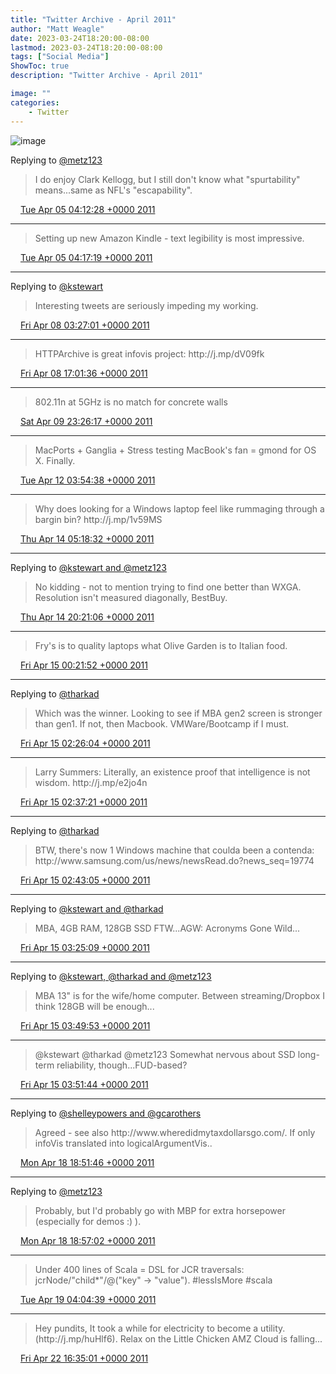 ```yaml
---
title: "Twitter Archive - April 2011"
author: "Matt Weagle"
date: 2023-03-24T18:20:00-08:00
lastmod: 2023-03-24T18:20:00-08:00
tags: ["Social Media"]
ShowToc: true
description: "Twitter Archive - April 2011"

image: ""
categories: 
    - Twitter
---
```

![image](/sadtwitterbird3.jpg)

Replying to [@metz123](https://twitter.com/metz123/status/55097612742823936)

> I do enjoy Clark Kellogg, but I still don't know what "spurtability" means\.\.\.same as NFL's "escapability"\.

<img src="./media/tweet.ico" width="12" /> [Tue Apr 05 04:12:28 +0000 2011](https://twitter.com/mweagle/status/55120594198462464)

----

> Setting up new Amazon Kindle \- text legibility is most impressive\.

<img src="./media/tweet.ico" width="12" /> [Tue Apr 05 04:17:19 +0000 2011](https://twitter.com/mweagle/status/55121813654605824)

----

Replying to [@kstewart](https://twitter.com/kstewart/status/56194262756372480)

> Interesting tweets are seriously impeding my working\.

<img src="./media/tweet.ico" width="12" /> [Fri Apr 08 03:27:01 +0000 2011](https://twitter.com/mweagle/status/56196320452550656)

----

> HTTPArchive is great infovis project: http://j\.mp/dV09fk

<img src="./media/tweet.ico" width="12" /> [Fri Apr 08 17:01:36 +0000 2011](https://twitter.com/mweagle/status/56401316871806978)

----

> 802\.11n at 5GHz is no match for concrete walls

<img src="./media/tweet.ico" width="12" /> [Sat Apr 09 23:26:17 +0000 2011](https://twitter.com/mweagle/status/56860511580590081)

----

> MacPorts \+ Ganglia \+ Stress testing MacBook's fan \= gmond for OS X\.  Finally\.

<img src="./media/tweet.ico" width="12" /> [Tue Apr 12 03:54:38 +0000 2011](https://twitter.com/mweagle/status/57652822308683777)

----

> Why does looking for a Windows laptop feel like rummaging through a bargin bin? http://j\.mp/1v59MS

<img src="./media/tweet.ico" width="12" /> [Thu Apr 14 05:18:32 +0000 2011](https://twitter.com/mweagle/status/58398709624487936)

----

Replying to [@kstewart and @metz123](https://twitter.com/kstewart/status/58613865818234881)

> No kidding \- not to mention trying to find one better than WXGA\.  Resolution isn't measured diagonally, BestBuy\.

<img src="./media/tweet.ico" width="12" /> [Thu Apr 14 20:21:06 +0000 2011](https://twitter.com/mweagle/status/58625851440377856)

----

> Fry's is to quality laptops what Olive Garden is to Italian food\.

<img src="./media/tweet.ico" width="12" /> [Fri Apr 15 00:21:52 +0000 2011](https://twitter.com/mweagle/status/58686441227685888)

----

Replying to [@tharkad](https://twitter.com/tharkad/status/58701792602624000)

> Which was the winner\.  Looking to see if MBA gen2 screen is stronger than gen1\.  If not, then Macbook\. VMWare/Bootcamp if I must\.

<img src="./media/tweet.ico" width="12" /> [Fri Apr 15 02:26:04 +0000 2011](https://twitter.com/mweagle/status/58717696807800832)

----

> Larry Summers: Literally, an existence proof that intelligence is not wisdom\.  http://j\.mp/e2jo4n

<img src="./media/tweet.ico" width="12" /> [Fri Apr 15 02:37:21 +0000 2011](https://twitter.com/mweagle/status/58720536041226240)

----

Replying to [@tharkad](https://twitter.com/tharkad/status/58701792602624000)

> BTW, there's now 1 Windows machine that coulda been a contenda: http://www\.samsung\.com/us/news/newsRead\.do?news\_seq\=19774

<img src="./media/tweet.ico" width="12" /> [Fri Apr 15 02:43:05 +0000 2011](https://twitter.com/mweagle/status/58721979141861377)

----

Replying to [@kstewart and @tharkad](https://twitter.com/kstewart/status/58729805595672576)

> MBA, 4GB RAM, 128GB SSD FTW\.\.\.AGW: Acronyms Gone Wild\.\.\.

<img src="./media/tweet.ico" width="12" /> [Fri Apr 15 03:25:09 +0000 2011](https://twitter.com/mweagle/status/58732565279944705)

----

Replying to [@kstewart, @tharkad and @metz123](https://twitter.com/kstewart/status/58738369143898112)

> MBA 13" is for the wife/home computer\.  Between streaming/Dropbox I think 128GB will be enough\.\.\.

<img src="./media/tweet.ico" width="12" /> [Fri Apr 15 03:49:53 +0000 2011](https://twitter.com/mweagle/status/58738788104552448)

----

> @kstewart @tharkad @metz123 Somewhat nervous about SSD long\-term reliability, though\.\.\.FUD\-based?

<img src="./media/tweet.ico" width="12" /> [Fri Apr 15 03:51:44 +0000 2011](https://twitter.com/mweagle/status/58739254838300672)

----

Replying to [@shelleypowers and @gcarothers](https://twitter.com/shelleypowers/status/60043524455936002)

> Agreed \- see also http://www\.wheredidmytaxdollarsgo\.com/\.  If only infoVis translated into logicalArgumentVis\.\.

<img src="./media/tweet.ico" width="12" /> [Mon Apr 18 18:51:46 +0000 2011](https://twitter.com/mweagle/status/60052918581211137)

----

Replying to [@metz123](https://twitter.com/metz123/status/58763260693970945)

> Probably, but I'd probably go with MBP for extra horsepower \(especially for demos :\) \)\.

<img src="./media/tweet.ico" width="12" /> [Mon Apr 18 18:57:02 +0000 2011](https://twitter.com/mweagle/status/60054243448586241)

----

> Under 400 lines of Scala \=  DSL for JCR traversals: jcrNode/"child\*"/@\("key" \-&gt; "value"\)\. \#lessIsMore \#scala

<img src="./media/tweet.ico" width="12" /> [Tue Apr 19 04:04:39 +0000 2011](https://twitter.com/mweagle/status/60192059235115008)

----

> Hey pundits, It took a while for electricity to become a utility\. \(http://j\.mp/huHlf6\)\.  Relax on the Little Chicken AMZ Cloud is falling\.\.\.

<img src="./media/tweet.ico" width="12" /> [Fri Apr 22 16:35:01 +0000 2011](https://twitter.com/mweagle/status/61468055707987968)
